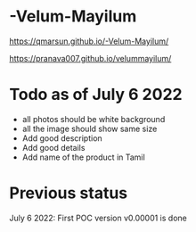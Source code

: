 # -Velum-Mayilum


https://qmarsun.github.io/-Velum-Mayilum/

 https://pranava007.github.io/velummayilum/

# Todo as of  July 6 2022
- all photos should be white background
- all the image should show same size 
- Add good description
- Add good details 
- Add name of the product in Tamil

# Previous status
July 6 2022: First POC version  v0.00001 is done 

